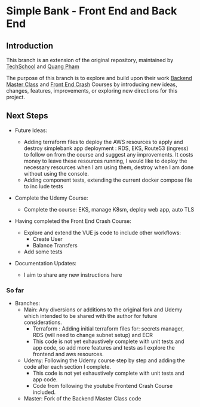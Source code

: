 # Simple Bank - Front End and Back End

## Introduction

This branch is an extension of the original repository, maintained by [TechSchool](https://github.com/techschool) and [Quang Pham](https://github.com/phamlequang)

The purpose of this branch is to explore and build upon their work [Backend Master Class](https://github.com/techschool/simplebank) and [Front End Crash](https://www.youtube.com/playlist?list=PLy_6D98if3UI3rsFRTHM1LMtVprYMp-GT) Courses by introducing new ideas, changes, features, improvements, or exploring new directions for this project.

## Next Steps

- Future Ideas:
    - Adding terraform files to deploy the AWS resources to apply and destroy simplebank app deployment : RDS, EKS, Route53 (ingress) to follow on from the course and suggest any improvements.  It costs money to leave these resources running, I would like to deploy the necessary resources when I am using them, destroy when I am done without using the console.
    - Adding component tests, extending the current docker compose file to inc lude tests
    
- Complete the Udemy Course:
    - Complete the course: EKS, manage K8sm, deploy web app, auto TLS

- Having completed the Front End Crash Course:
    - Explore and extend the VUE js code to include other workflows:
        - Create User
        - Balance Transfers
    - Add some tests

- Documentation Updates:
    - I aim to share any new instructions here

### So far

- Branches:
    - Main: Any diversions or additions to the original fork and Udemy which intended to be shared with the author for future considerations.
        - Terraform : Adding initial terraform files for: secrets manager, RDS (will need to change subnet setup) and ECR
        - This code is not yet exhaustively complete with unit tests and app code, so add more features and tests as I explore the frontend and aws resources.
    - Udemy: Following the Udemy course step by step and adding the code after each section I complete.  
        - This code is not yet exhaustively complete with unit tests and app code.
        - Code from following the youtube Frontend Crash Course included.
    - Master: Fork of the Backend Master Class code
